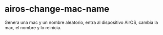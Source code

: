 # airos-change-mac-name

Genera una mac y un nombre aleatorio, entra al dispositivo AirOS, cambia la mac, el nombre y lo reinicia.